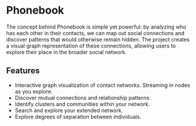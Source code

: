 # Phonebook

The concept behind Phonebook is simple yet powerful: by analyzing who has each other in their contacts,
we can map out social connections and discover patterns that would otherwise remain hidden. The project
creates a visual graph representation of these connections, allowing users to explore their place in the
broader social network.

## Features

- Interactive graph visualization of contact networks. Streaming in nodes as you explore.
- Discover mutual connections and relationship patterns.
- Identify clusters and communities within your network.
- Search and explore your extended network.
- Explore degrees of separation between individuals.
